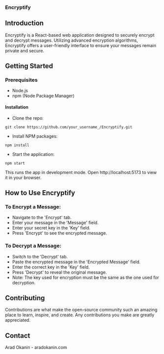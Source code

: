 ### Encryptify
## Introduction

Encryptify is a React-based web application designed to securely encrypt and decrypt messages. Utilizing advanced encryption algorithms, Encryptify offers a user-friendly interface to ensure your messages remain private and secure.

## Getting Started

### Prerequisites
- Node.js
- npm (Node Package Manager)

#### Installation
- Clone the repo:

```
git clone https://github.com/your_username_/Encryptify.git
```

- Install NPM packages:

```
npm install
```

- Start the application:

```
npm start
```

This runs the app in development mode. Open http://localhost:5173 to view it in your browser.

## How to Use Encryptify

### To Encrypt a Message:
- Navigate to the 'Encrypt' tab.
- Enter your message in the 'Message' field.
- Enter your secret key in the 'Key' field.
- Press 'Encrypt' to see the encrypted message.

### To Decrypt a Message:
- Switch to the 'Decrypt' tab.
- Paste the encrypted message in the 'Encrypted Message' field.
- Enter the correct key in the 'Key' field.
- Press 'Decrypt' to reveal the original message.
- Note: The key used for encryption must be the same as the one used for decryption.

## Contributing
Contributions are what make the open-source community such an amazing place to learn, inspire, and create. Any contributions you make are greatly appreciated.

## Contact
Arad Okanin - aradokanin.com
